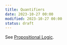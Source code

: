 ```yaml
---
title: Quantifiers
date: 2023-10-27 00:00
modified: 2023-10-27 00:00
status: draft
---
```


See [Propositional Logic](propositional-logic.md).